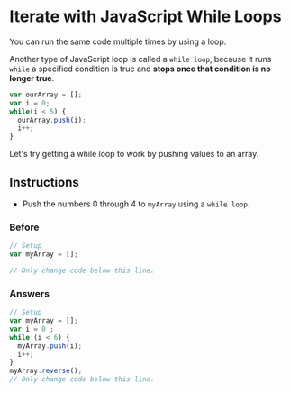 # Iterate with JavaScript While Loops

You can run the same code multiple times by using a loop.

Another type of JavaScript loop is called a `while loop`, because
it runs `while` a specified condition is true and **stops once
that condition is no longer true**.

```javascript
var ourArray = [];
var i = 0;
while(i < 5) {
  ourArray.push(i);
  i++;
}
```

Let's try getting a while loop to work by pushing values to an array.

## Instructions
 - Push the numbers 0 through 4 to `myArray` using a `while loop`.

### Before

```javascript
// Setup
var myArray = [];

// Only change code below this line.
```

### Answers

```javascript
// Setup
var myArray = [];
var i = 0 ;
while (i < 6) {
  myArray.push(i);
  i++;
}
myArray.reverse();
// Only change code below this line.
```

